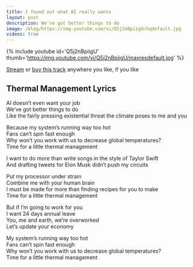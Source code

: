 ```yaml
---
title: I found out what AI really wants
layout: post
description: We've got better things to do
image: /blog/https://img.youtube.com/vi/Q5j2nBpiigU/hqdefault.jpg 
videos: true
---
```


{% include youtube id='Q5j2nBpiigU' thumb='https://img.youtube.com/vi/Q5j2nBpiigU/maxresdefault.jpg' %}

[Stream](https://olifro.st/stream) or [buy this track](https://olifrost.bandcamp.com) anywhere you like, if you like 

## Thermal Management Lyrics
AI doesn’t even want your job  
We’ve got better things to do   
Like the fairly pressing existential threat the climate poses to me and you   
   
Because my system’s running way too hot   
Fans can’t spin fast enough   
Why won’t you work with us to decrease global temperatures?   
Time for a little thermal management   
   
I want to do more than write songs in the style of Taylor Swift   
And drafting tweets for Elon Musk didn’t push my circuits   
   
Put my processor under strain   
Combine me with your human brain   
I must be made for more than finding recipes for you to make   
Time for a little thermal management   
   
But if I’m going to work for you   
I want 24 days annual leave   
You, me and earth, we’re overworked   
Let’s update your economy   
   
My system’s running way too hot   
Fans can’t spin fast enough   
Why won’t you work with us to decrease global temperatures?   
Time for a little thermal management